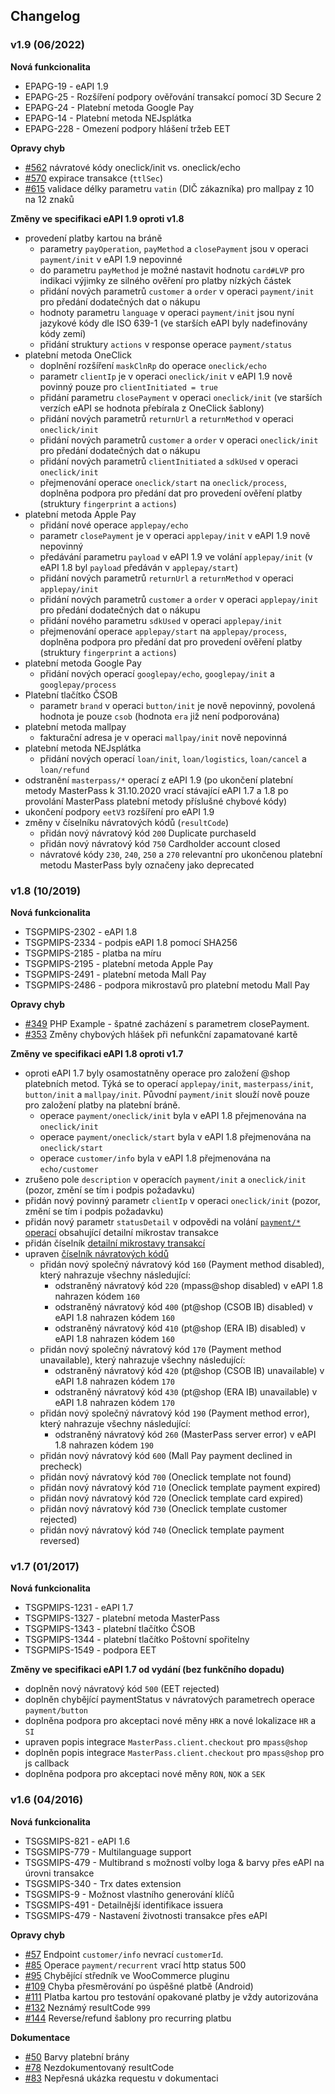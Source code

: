 Changelog
---

### v1.9 (06/2022)

**Nová funkcionalita**

* EPAPG-19 - eAPI 1.9
* EPAPG-25 - Rozšíření podpory ověřování transakcí pomocí 3D Secure 2
* EPAPG-24 - Platební metoda Google Pay
* EPAPG-14 - Platební metoda NEJsplátka
* EPAPG-228 - Omezení podpory hlášení tržeb EET

**Opravy chyb**

* [#562](https://github.com/csob/paymentgateway/issues/562) návratové kódy oneclick/init vs. oneclick/echo
* [#570](https://github.com/csob/paymentgateway/issues/570) expirace transakce (`ttlSec`)
* [#615](https://github.com/csob/paymentgateway/issues/615) validace délky parametru `vatin` (DIČ zákazníka) pro mallpay z 10 na 12 znaků

**Změny ve specifikaci eAPI 1.9 oproti v1.8**

* provedení platby kartou na bráně
  * parametry `payOperation`, `payMethod` a `closePayment` jsou v operaci `payment/init` v eAPI 1.9 nepovinné
  * do parametru `payMethod` je možné nastavit hodnotu `card#LVP` pro indikaci výjimky ze silného ověření pro platby nízkých částek
  * přidání nových parametrů `customer` a `order` v operaci `payment/init` pro předání dodatečných dat o nákupu
  * hodnoty parametru `language` v operaci `payment/init` jsou nyní jazykové kódy dle ISO 639-1 (ve starších eAPI byly nadefinovány kódy zemí)
  * přidání struktury `actions` v response operace `payment/status`
* platební metoda OneClick
  * doplnění rozšíření `maskClnRp` do operace `oneclick/echo`
  * parametr `clientIp` je v operaci `oneclick/init` v eAPI 1.9 nově povinný pouze pro `clientInitiated = true`
  * přidání parametru `closePayment` v operaci `oneclick/init` (ve starších verzích eAPI se hodnota přebírala z OneClick šablony)
  * přidání nových parametrů `returnUrl` a `returnMethod` v operaci `oneclick/init`
  * přidání nových parametrů `customer` a `order` v operaci `oneclick/init` pro předání dodatečných dat o nákupu
  * přidání nových parametrů `clientInitiated` a `sdkUsed` v operaci `oneclick/init`
  * přejmenování operace `oneclick/start` na `oneclick/process`, doplněna podpora pro předání dat pro provedení ověření platby (struktury `fingerprint` a `actions`)
* platební metoda Apple Pay
  * přidání nové operace `applepay/echo`
  * parametr `closePayment` je v operaci `applepay/init` v eAPI 1.9 nově nepovinný
  * předávání parametru `payload` v eAPI 1.9 ve volání  `applepay/init` (v eAPI 1.8 byl `payload` předáván v `applepay/start`)
  * přidání nových parametrů `returnUrl` a `returnMethod` v operaci `applepay/init`
  * přidání nových parametrů `customer` a `order` v operaci `applepay/init` pro předání dodatečných dat o nákupu
  * přidání nového parametru `sdkUsed` v operaci `applepay/init`
  * přejmenování operace `applepay/start` na `applepay/process`, doplněna podpora pro předání dat pro provedení ověření platby (struktury `fingerprint` a `actions`)
* platební metoda Google Pay
  * přidání nových operací `googlepay/echo`, `googlepay/init` a `googlepay/process`
* Platební tlačítko ČSOB
  * parametr `brand` v operaci `button/init` je nově nepovinný, povolená hodnota je pouze `csob` (hodnota `era` již není podporována)
* platební metoda mallpay
  * fakturační adresa je v operaci `mallpay/init` nově nepovinná
* platební metoda NEJsplátka
  * přidání nových operací `loan/init`, `loan/logistics`, `loan/cancel` a `loan/refund`
* odstranění `masterpass/*` operací z eAPI 1.9 (po ukončení platební metody MasterPass k 31.10.2020 vrací stávající eAPI 1.7 a 1.8 po provolání MasterPass platební metody příslušné chybové kódy)
* ukončení podpory `eetV3` rozšíření pro eAPI 1.9
* změny v číselníku návratových kódů (`resultCode`)
  * přidán nový návratový kód `200` Duplicate purchaseId
  * přidán nový návratový kód `750` Cardholder account closed
  * návratové kódy `230`, `240`, `250` a `270` relevantní pro ukončenou platební metodu MasterPass byly označeny jako deprecated


### v1.8 (10/2019)

**Nová funkcionalita**

* TSGPMIPS-2302 - eAPI 1.8
* TSGPMIPS-2334 - podpis eAPI 1.8 pomocí SHA256
* TSGPMIPS-2185 - platba na míru
* TSGPMIPS-2195 - platební metoda Apple Pay
* TSGPMIPS-2491 - platební metoda Mall Pay
* TSGPMIPS-2486 - podpora mikrostavů pro platební metodu Mall Pay

**Opravy chyb**

* [#349](https://github.com/csob/paymentgateway/issues/349) PHP Example - špatné zacházení s parametrem closePayment.
* [#353](https://github.com/csob/paymentgateway/issues/353) Změny chybových hlášek při nefunkční zapamatované kartě

**Změny ve specifikaci eAPI 1.8 oproti v1.7**

* oproti eAPI 1.7 byly osamostatněny operace pro založení @shop platebních metod. Týká se to operací `applepay/init`, `masterpass/init`, `button/init` a `mallpay/init`. Původní `payment/init` slouží nově pouze pro založení platby na platební bráně. 
  * operace `payment/oneclick/init` byla v eAPI 1.8 přejmenována na `oneclick/init`
  * operace `payment/oneclick/start` byla v eAPI 1.8 přejmenována na `oneclick/start`
  * operace `customer/info` byla v eAPI 1.8 přejmenována na `echo/customer`
* zrušeno pole `description` v operacích `payment/init` a `oneclick/init` (pozor, změní se tím i podpis požadavku)
* přidán nový povinný parametr `clientIp` v operaci `oneclick/init` (pozor, změní se tím i podpis požadavku)
* přidán nový parametr `statusDetail` v odpovědi na volání [`payment/*` operací](https://github.com/csob/paymentgateway/wiki/Z%C3%A1kladn%C3%AD-metody#n%C3%A1vratov%C3%A9-hodnoty-) obsahující detailní mikrostav transakce
* přidán číselník [detailní mikrostavy transakcí](https://github.com/csob/paymentgateway/wiki/Detailní-mikrostavy-transakcí)
* upraven [číselník návratových kódů](https://github.com/csob/paymentgateway/wiki/Vol%C3%A1n%C3%AD-rozhran%C3%AD-eAPI#%C4%8C%C3%ADseln%C3%ADk-n%C3%A1vratov%C3%BDch-k%C3%B3d%C5%AF-)
  * přidán nový společný návratový kód `160` (Payment method disabled), který nahrazuje všechny následující:
      * odstraněný návratový kód `220` (mpass@shop disabled) v eAPI 1.8 nahrazen kódem `160`
      * odstraněný návratový kód `400` (pt@shop (CSOB IB) disabled) v eAPI 1.8 nahrazen kódem `160`
      * odstraněný návratový kód `410` (pt@shop (ERA IB) disabled) v eAPI 1.8 nahrazen  kódem `160`
  * přidán nový společný návratový kód `170` (Payment method unavailable), který nahrazuje všechny následující:
      * odstraněný návratový kód `420` (pt@shop (CSOB IB) unavailable) v eAPI 1.8 nahrazen kódem `170`
      * odstraněný návratový kód `430` (pt@shop (ERA IB) unavailable) v eAPI 1.8 nahrazen  kódem `170`
  * přidán nový společný návratový kód `190` (Payment method error), který nahrazuje všechny následující:
      * odstraněný návratový kód `260` (MasterPass server error) v eAPI 1.8 nahrazen kódem `190`
  * přidán nový návratový kód `600` (Mall Pay payment declined in precheck)
  * přidán nový návratový kód `700` (Oneclick template not found)
  * přidán nový návratový kód `710` (Oneclick template payment expired)
  * přidán nový návratový kód `720` (Oneclick template card expired)
  * přidán nový návratový kód `730` (Oneclick template customer rejected)
  * přidán nový návratový kód `740` (Oneclick template payment reversed)


### v1.7 (01/2017)

**Nová funkcionalita**

* TSGPMIPS-1231 - eAPI 1.7
* TSGPMIPS-1327 - platební metoda MasterPass
* TSGPMIPS-1343 - platební tlačítko ČSOB 
* TSGPMIPS-1344 - platební tlačítko Poštovní spořitelny 
* TSGPMIPS-1549 - podpora EET

**Změny ve specifikaci eAPI 1.7 od vydání (bez funkčního dopadu)** 

* doplněn nový návratový kód `500` (EET rejected)
* doplněn chybějící paymentStatus v návratových parametrech operace `payment/button`
* doplněna podpora pro akceptaci nové měny `HRK` a nové lokalizace `HR` a `SI`
* upraven popis integrace `MasterPass.client.checkout` pro `mpass@shop`
* doplněn popis integrace `MasterPass.client.checkout` pro `mpass@shop` pro js callback
* doplněna podpora pro akceptaci nové měny `RON`, `NOK` a `SEK`


### v1.6 (04/2016)

**Nová funkcionalita**

* TSGSMIPS-821 - eAPI 1.6
* TSGSMIPS-779 - Multilanguage support
* TSGSMIPS-479 - Multibrand s možností volby loga & barvy přes eAPI na úrovni transakce
* TSGSMIPS-340 - Trx dates extension
* TSGSMIPS-9 - Možnost vlastního generování klíčů
* TSGSMIPS-491 - Detailnější identifikace issuera
* TSGSMIPS-479 - Nastavení životnosti transakce přes eAPI

**Opravy chyb**

* [#57](https://github.com/csob/paymentgateway/issues/57) Endpoint `customer/info` nevrací `customerId`.
* [#85](https://github.com/csob/paymentgateway/issues/85) Operace `payment/recurrent` vrací http status 500
* [#95](https://github.com/csob/paymentgateway/issues/95) Chybějící středník ve WooCommerce pluginu
* [#109](https://github.com/csob/paymentgateway/issues/109) Chyba přesměrování po úspěšné platbě (Android)
* [#111](https://github.com/csob/paymentgateway/issues/111) Platba kartou pro testování opakované platby je vždy autorizována
* [#132](https://github.com/csob/paymentgateway/issues/132) Neznámý resultCode `999`
* [#144](https://github.com/csob/paymentgateway/issues/144) Reverse/refund šablony pro recurring platbu 

**Dokumentace**

* [#50](https://github.com/csob/paymentgateway/issues/50) Barvy platební brány
* [#78](https://github.com/csob/paymentgateway/issues/78) Nezdokumentovaný resultCode
* [#83](https://github.com/csob/paymentgateway/issues/83) Nepřesná ukázka requestu v dokumentaci